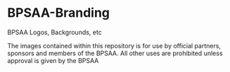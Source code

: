 # BPSAA-Branding
BPSAA Logos, Backgrounds, etc


The images contained within this repository is for use by official partners, sponsors and members of the BPSAA. All other uses are
prohibited unless approval is given by the BPSAA
